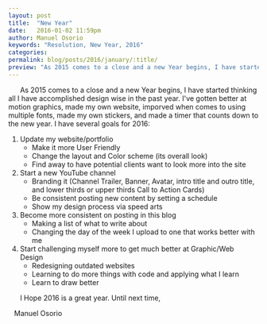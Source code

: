 ```yaml
---
layout: post
title:  "New Year"
date:   2016-01-02 11:59pm
author: Manuel Osorio
keywords: "Resolution, New Year, 2016"
categories:
permalink: blog/posts/2016/january/:title/
preview: "As 2015 comes to a close and a new Year begins, I have started thinking all I have accomplished design wise in the past year..."
---
```



&nbsp;&nbsp;&nbsp;&nbsp;&nbsp;&nbsp;As 2015 comes to a close and a new Year begins, I have started thinking all I have accomplished design wise in the past year. I've gotten better at motion graphics, made my own website, imporved when comes to using multiple fonts, made my own stickers, and made a timer that counts down to the new year. I have several goals for 2016:

1. Update my website/portfolio
	* Make it more User Friendly
	* Change the layout and Color scheme (its overall look)
	* Find away to have potential clients want to look more into the site
2. Start a new YouTube channel
	* Branding it (Channel Trailer, Banner, Avatar, intro title and outro title, and lower thirds or upper thirds Call to Action Cards)
	* Be consistent posting new content by setting a schedule
	* Show my design process via speed arts
3. Become more consistent on posting in this blog
	* Making a list of what to write about
	* Changing the day of the week I upload to one that works better with me
4. Start challenging myself more to get much better at Graphic/Web Design
	* Redesigning outdated websites
	* Learning to do more things with code and applying what I learn
	* Learn to draw better

&nbsp;&nbsp;&nbsp;&nbsp;&nbsp;&nbsp;I Hope 2016 is a great year. Until next time,

&nbsp;&nbsp;&nbsp;Manuel Osorio
